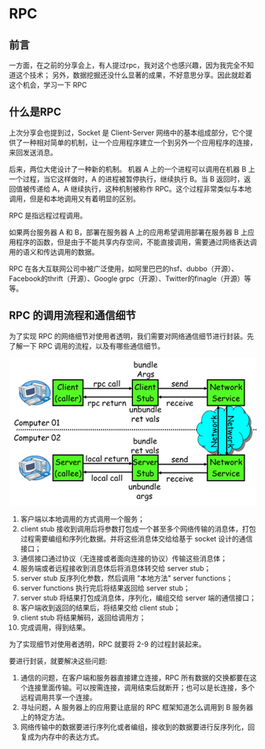# RPC

## 前言

一方面，在之前的分享会上，有人提过rpc，我对这个也感兴趣，因为我完全不知道这个技术；
另外，数据挖掘还没什么显著的成果，不好意思分享。因此就趁着这个机会，学习一下 RPC

## 什么是RPC

上次分享会也提到过，Socket 是 Client-Server 网络中的基本组成部分，它个提供了一种相对简单的机制，让一个应用程序建立一个到另外一个应用程序的连接，来回发送消息。

后来，两位大佬设计了一种新的机制。
机器 A 上的一个进程可以调用在机器 B 上一个过程，当它这样做时，A 的进程被暂停执行，继续执行 B。当 B 返回时，返回值被传递给 A，A 继续执行，这种机制被称作 RPC。这个过程非常类似与本地调用，但是和本地调用又有着明显的区别。

RPC 是指远程过程调用。

如果两台服务器 A 和 B，部署在服务器 A 上的应用希望调用部署在服务器 B 上应用程序的函数，但是由于不能共享内存空间，不能直接调用，需要通过网络表达调用的语义和传达调用的数据。

RPC 在各大互联网公司中被广泛使用，如阿里巴巴的hsf、dubbo（开源）、Facebook的thrift（开源）、Google grpc（开源）、Twitter的finagle（开源）等等。

## RPC 的调用流程和通信细节

为了实现 RPC 的网络细节对使用者透明，我们需要对网络通信细节进行封装。先了解一下 RPC 调用的流程，以及有哪些通信细节。

![RPC flow](resources/rpc-flow.png)

1. 客户端以本地调用的方式调用一个服务；
2. client stub 接收到调用后将参数打包成一个甚至多个网络传输的消息体，打包过程需要编组和序列化数据。并将这些消息体交给给基于 socket 设计的通信接口；
3. 通信接口通过协议（无连接或者面向连接的协议）传输这些消息体；
4. 服务端或者远程接收到消息体后将消息体转交给 server stub；
5. server stub 反序列化参数，然后调用 "本地方法" server functions；
6. server functions 执行完后将结果返回给 server stub；
7. server stub 将结果打包成消息体，序列化，编组交给 server 端的通信接口；
8. 客户端收到返回的结果后，将结果交给 client stub；
9. client stub 将结果解码，返回给调用方；
10. 完成调用，得到结果。

为了实现细节对使用者透明，RPC 就要将 2-9 的过程封装起来。

要进行封装，就要解决这些问题:

1. 通信的问题，在客户端和服务器直接建立连接，RPC 所有数据的交换都要在这个连接里面传输。可以按需连接，调用结束后就断开；也可以是长连接，多个远程调用共享一个连接。
2. 寻址问题，A 服务器上的应用要让底层的 RPC 框架知道怎么调用到 B 服务器上的特定方法。
3. 网络传输中的数据要进行序列化或者编组，接收到的数据要进行反序列化，回复成为内存中的表达方式。
